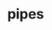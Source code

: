 ---
layout: default
title: pipes
name: pipes
fullname: ibm-cds-labs/pipes
description: A new version of the Simple Data Pipe is available
watchers: 10
stars: 10
forks: 13
languages: 
  - JavaScript
  - CSS
  - HTML

tech: 
  - AngularJS
  - Bluemix
  - Cloudant
  - dashDB
  - DataWorks
  - Looker
  - OAuth
  - Salesforce

level: Intermediate
giturl: https://github.com/ibm-cds-labs/pipes/
---